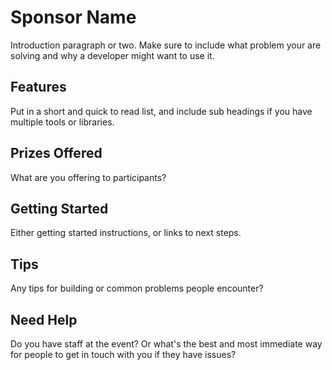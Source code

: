 # Sponsor Name

Introduction paragraph or two. Make sure to include what problem your are solving and why a developer might want to use it.

## Features

Put in a short and quick to read list, and include sub headings if you have multiple tools or libraries.

## Prizes Offered

What are you offering to participants?

## Getting Started

Either getting started instructions, or links to next steps.

## Tips

Any tips for building or common problems people encounter?

## Need Help

Do you have staff at the event? Or what's the best and most immediate way for people to get in touch with you if they have issues?
